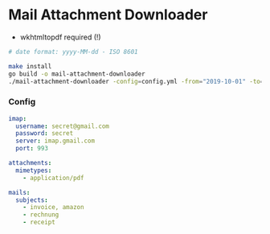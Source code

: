 # Mail Attachment Downloader

- wkhtmltopdf required (!)

```bash
# date format: yyyy-MM-dd - ISO 8601

make install
go build -o mail-attachment-downloader
./mail-attachment-downloader -config=config.yml -from="2019-10-01" -to="2019-12-31"
```

### Config

```yaml
imap:
  username: secret@gmail.com
  password: secret
  server: imap.gmail.com
  port: 993

attachments:
  mimetypes:
    - application/pdf

mails:
  subjects:
    - invoice, amazon
    - rechnung
    - receipt
```